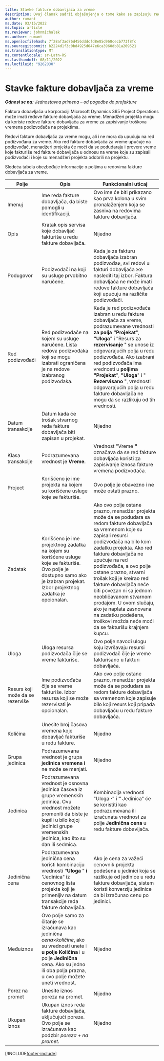 ```yaml
---
title: Stavke fakture dobavljača za vreme
description: Ovaj članak sadrži objašnjenja o tome kako se zapisuju redovi fakture dobavljača za vremenske troškove koje su podizvođači stavili.
author: rumant
ms.date: 03/15/2022
ms.topic: article
ms.reviewer: johnmichalak
ms.author: rumant
ms.openlocfilehash: 7f28af3ad76d456dddcfd8e85d968cecb773f8fc
ms.sourcegitcommit: b2224d1f3c0bd4925d647e6ca3960db81a209521
ms.translationtype: MT
ms.contentlocale: sr-Latn-RS
ms.lasthandoff: 08/11/2022
ms.locfileid: "9262030"
---
```

# <a name="vendor-invoice-lines-for-time"></a>Stavke fakture dobavljača za vreme

_**Odnosi se na:** Jednostavna primena – od pogodbe do profakture_

Faktura dobavljača u korporaciji Microsoft Dynamics 365 Project Operations može imati redove fakture dobavljača za vreme. Menadžeri projekta mogu da koriste redove fakture dobavljača za vreme za zapisivanje troškova vremena podizvođača na projektima.

Redovi fakture dobavljača za vreme mogu, ali i ne mora da upućuju na red podizvođaиa za vreme. Ako red fakture dobavljača za vreme upućuje na podizvođač, menadžeri projekta će moći da se podudaraju i provere vreme koje fakturiše red fakture dobavljača u odnosu na vreme koje su zapisali podizvođači i koje su menadžeri projekta odobrili na projektu.

Sledeća tabela obezbeđuje informacije o poljima u redovima fakture dobavljača za vreme.

| Polje | Opis | Funkcionalni uticaj |
| --- | --- | --- |
| Imenuj | Ime reda fakture dobavljača, da biste pomogli u identifikaciji. | Ovo ime će biti prikazano kao prva kolona u svim pronalaženjem koja se zasniva na redovima fakture dobavljača. |
| Opis | Kratak opis servisa koje dobavljač fakturiše u redu fakture dobavljača. | Nijedno |
| Podugovor | Podizvođači na koji su usluge prvobitno naručene. | Kada je za fakturu dobavljača izabran podizvođaи, svi redovi u fakturi dobavljača жe naslediti taj izbor. Faktura dobavljača ne može imati redove fakture dobavljača koji upućuju na različite podizvođači. |
| Red podizvođači | Red podizvođače na kojem su usluge naručene. Lista redova podizvođaka koji se mogu izabrati ograničena je na redove izabranog podizvođaka. | Kada je red podizvođača izabran u redu fakture dobavljača za vreme, podrazumevane vrednosti **za polja "Projekat**", **"Uloga**" i "Resurs za **rezervisanje** " se unose iz odgovarajućih polja u redu podizvođača. Ako izabrani red podizvođača ima vrednosti u **poljima "Projekat**", **"Uloga**" i " **Rezervisano** ", vrednosti odgovarajućih polja u redu fakture dobavljača ne mogu da se razlikuju od tih vrednosti. |
| Datum transakcije | Datum kada će trošak stvarnog reda fakture dobavljača biti zapisan u projekat. | Nijedno |
| Klasa transakcije | Podrazumevana vrednost je **Vreme**. | Vrednost "Vreme **"** označava da se red fakture dobavljača koristi za zapisivanje iznosa fakture vremena podizvođača. |
| Project | Korišćeno je ime projekta na kojem su korišćene usluge koje se fakturiše. | Ovo polje je obavezno i ne može ostati prazno. |
| Zadatak | Korišćeno je ime projektnog zadatka na kojem su korišćene usluge koje se fakturiše. Ovo polje je dostupno samo ako je izabran projekat. Izbor projektnog zadatka je opcionalan. | Ako ovo polje ostane prazno, menadžer projekta može da se podudara sa redom fakture dobavljača sa vremenom koje su zapisali resursi podizvođača na bilo kom zadatku projekta. Ako red fakture dobavljača ne upućuje na red podizvođača, a ovo polje ostane prazno, stvarni trošak koji je kreirao red fakture dobavljača neće biti povezan ni sa jednom neobličavanom stvarnom prodajom. U ovom slučaju, ako je naplata zasnovana na zadatku podešena, troškovi možda neće moći da se fakturišu krajnjem kupcu. |
| Uloga | Uloga resursa podizvođača čije se vreme fakturiše. | Ovo polje navodi ulogu koju izvršavaju resursi podizvođač čije je vreme fakturisano u fakturi dobavljača. |
| Resurs koji može da se rezerviše | Ime podizvođača čije se vreme fakturiše. Izbor resursa koji se može rezervisati je opcionalan. | Ako ovo polje ostane prazno, menadžer projekta može da se podudara sa redom fakture dobavljača sa vremenom koje zapisuje bilo koji resurs koji pripada dobavljaču u redu fakture dobavljača. |
| Količina | Unesite broj časova vremena koje dobavljač fakturiše u redu fakture. |Nijedno |
| Grupa jedinica | Podrazumevana vrednost je grupa **jedinica vremena i** ne može se menjati. | Nijedno |
| Jedinica | Podrazumevana vrednost je osnovna jedinica časova iz grupe vremenskih jedinica. Ovu vrednost možete promeniti da biste je kupili u bilo kojoj jedinici grupe vremenskih jedinica, kao što su dan ili sedmica. | Kombinacija vrednosti "Uloga **·**" i **"** Jedinica" će se koristiti kao podrazumevana ili izračunata vrednost za polje **Jedinična cena** u redu fakture dobavljača. |
| Jedinična cena | Podrazumevana jedinična cena koristi kombinaciju vrednosti **"Uloga** " **i** "Jedinica" iz cenovnog lista projekta koji je primenljiv na datum transakcije reda fakture dobavljača. | Ako je cena za važeći cenovnik projekta podešena u jedinici koja se razlikuje od jedinice u redu fakture dobavljača, sistem koristi konverziju jedinice da bi izračunao cenu po jedinici. |
| Međuiznos | Ovo polje samo za čitanje se izračunava kao jedinična *cena*&times;*količine*, ako su vrednosti unete i **u polje Količina** i u polje **Jedinična** cena. Ako su jedno ili oba polja prazna, u ovo polje možete uneti vrednost. | Nijedno |
| Porez na promet | Unesite iznos poreza na promet. | Nijedno |
| Ukupan iznos | Ukupan iznos reda fakture dobavljača, uključujući poreze. Ovo polje se izračunava kao podzbir *poreza* + *na promet*. | Nijedno |

[!INCLUDE[footer-include](../../includes/footer-banner.md)]
